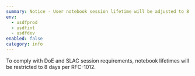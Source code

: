 ```yaml
---
summary: Notice - User notebook session lifetime will be adjusted to 8 days
env:
  - usdfprod
  - usdfint
  - usdfdev
enabled: false
category: info
---
```


To comply with DoE and SLAC session requirements, notebook lifetimes will be restricted to 8 days per RFC-1012. 
